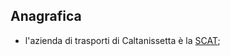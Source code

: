 ## Anagrafica

* l'azienda di trasporti di Caltanissetta è la [SCAT](http://www.scattrasporti.net/);
